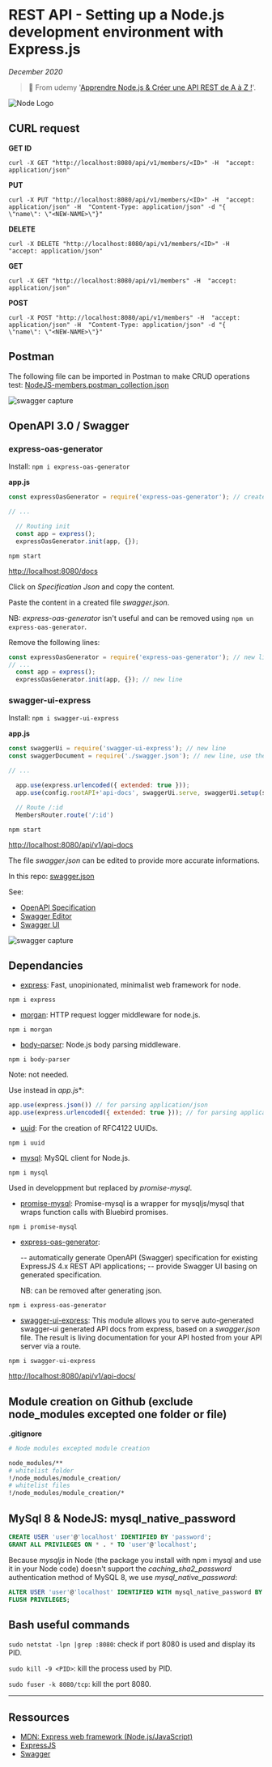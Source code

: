 # REST API - Setting up a Node.js development environment with Express.js

*December 2020*

> 🔨 From udemy '[Apprendre Node.js & Créer une API REST de A à Z !](https://www.udemy.com/course/nodejs-api-rest/)'.


![Node Logo](_readme-img/nodejs-logo.png)

## CURL request

**GET ID**

`curl -X GET "http://localhost:8080/api/v1/members/<ID>" -H  "accept: application/json"`

**PUT**

`curl -X PUT "http://localhost:8080/api/v1/members/<ID>" -H  "accept: application/json" -H  "Content-Type: application/json" -d "{  \"name\": \"<NEW-NAME>\"}"`

**DELETE**

`curl -X DELETE "http://localhost:8080/api/v1/members/<ID>" -H  "accept: application/json"`

**GET**

`curl -X GET "http://localhost:8080/api/v1/members" -H  "accept: application/json"`

**POST**

`curl -X POST "http://localhost:8080/api/v1/members" -H  "accept: application/json" -H  "Content-Type: application/json" -d "{  \"name\": \"<NEW-NAME>\"}"`

## Postman

The following file can be imported in Postman to make CRUD operations test: [NodeJS-members.postman_collection.json](./_postman/NodeJS-members.postman_collection.json)

![swagger capture](_readme-img/postman-01.png)

## OpenAPI 3.0 / Swagger

### express-oas-generator

Install: `npm i express-oas-generator`

**app.js**
````js
const expressOasGenerator = require('express-oas-generator'); // create json with api map

// ...

  // Routing init
  const app = express();
  expressOasGenerator.init(app, {});
````

`npm start`

[http://localhost:8080/docs](http://localhost:8080/docs)

Click on *Specification Json* and copy the content.

Paste the content in a created file *swagger.json*.

NB: *express-oas-generator* isn't useful and can be removed using `npm un express-oas-generator`.

Remove the following lines:

````js
const expressOasGenerator = require('express-oas-generator'); // new line
// ...
  const app = express();
  expressOasGenerator.init(app, {}); // new line
````
### swagger-ui-express

Install: `npm i swagger-ui-express`

**app.js**
````js
const swaggerUi = require('swagger-ui-express'); // new line
const swaggerDocument = require('./swagger.json'); // new line, use the right path to the file

// ...

  app.use(express.urlencoded({ extended: true }));
  app.use(config.rootAPI+'api-docs', swaggerUi.serve, swaggerUi.setup(swaggerDocument)); // new line

  // Route /:id
  MembersRouter.route('/:id')

````

`npm start`

[http://localhost:8080/api/v1/api-docs](http://localhost:8080/api/v1/api-docs)

The file *swagger.json* can be edited to provide more accurate informations.

In this repo: [swagger.json](./assets/swagger.json)

See:

- [OpenAPI Specification](https://swagger.io/specification/)
- [Swagger Editor](https://swagger.io/tools/swagger-editor/)
- [Swagger UI](https://swagger.io/tools/swagger-ui/)

![swagger capture](_readme-img/swagger-01.png)

## Dependancies

- [express](https://www.npmjs.com/package/express): Fast, unopinionated, minimalist web framework for node.

`npm i express`

- [morgan](https://www.npmjs.com/package/morgan): HTTP request logger middleware for node.js.

`npm i morgan`

- [body-parser](https://www.npmjs.com/package/body-parser): Node.js body parsing middleware.

`npm i body-parser`

Note: not needed.

Use instead in *app.js**:

````js
app.use(express.json()) // for parsing application/json
app.use(express.urlencoded({ extended: true })); // for parsing application/x-www-form-urlencoded
````
- [uuid](https://www.npmjs.com/package/uuid): For the creation of RFC4122 UUIDs.

`npm i uuid`

- [mysql](https://www.npmjs.com/package/mysql): MySQL client for Node.js.

`npm i mysql`

Used in developpment but replaced by *promise-mysql*.

- [promise-mysql](https://www.npmjs.com/package/promise-mysql): Promise-mysql is a wrapper for mysqljs/mysql that wraps function calls with Bluebird promises.

`npm i promise-mysql`

- [express-oas-generator](https://www.npmjs.com/package/express-oas-generator):

  -- automatically generate OpenAPI (Swagger) specification for existing ExpressJS 4.x REST API applications;
  -- provide Swagger UI basing on generated specification.

  NB: can be removed after generating json.

`npm i express-oas-generator`

- [swagger-ui-express](https://www.npmjs.com/package/swagger-ui-express): This module allows you to serve auto-generated swagger-ui generated API docs from express, based on a *swagger.json* file. The result is living documentation for your API hosted from your API server via a route.

`npm i swagger-ui-express`

[http://localhost:8080/api/v1/api-docs/](http://localhost:8080/api/v1/api-docs/)

## Module creation on Github (exclude node_modules excepted one folder or file)

**.gitignore**

````bash
# Node modules excepted module creation

node_modules/**
# whitelist folder
!/node_modules/module_creation/
# whitelist files
!/node_modules/module_creation/*
````

## MySql 8 & NodeJS: mysql_native_password

````sql
CREATE USER 'user'@'localhost' IDENTIFIED BY 'password';
GRANT ALL PRIVILEGES ON * . * TO 'user'@'localhost';
````

Because *mysqljs* in Node (the package you install with npm i mysql and use it in your Node code) doesn't support the *caching_sha2_password* authentication method of MySQL 8, we use *mysql_native_password*:

````sql
ALTER USER 'user'@'localhost' IDENTIFIED WITH mysql_native_password BY 'new_password';
FLUSH PRIVILEGES;
````

## Bash useful commands

`sudo netstat -lpn |grep :8080`: check if port 8080 is used and display its PID.

`sudo kill -9 <PID>`: kill the process used by PID.

`sudo fuser -k 8080/tcp`: kill the port 8080.

------------------

## Ressources

- [MDN: Express web framework (Node.js/JavaScript)](https://developer.mozilla.org/en-US/docs/Learn/Server-side/Express_Nodejs)
- [ExpressJS](https://expressjs.com/fr/)
- [Swagger](https://swagger.io/)
